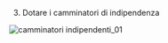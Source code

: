 3. Dotare i camminatori di indipendenza

![camminatori indipendenti_01](https://user-images.githubusercontent.com/79698027/114922699-44813480-9e2c-11eb-84f1-e53e5e2e4572.JPG)

